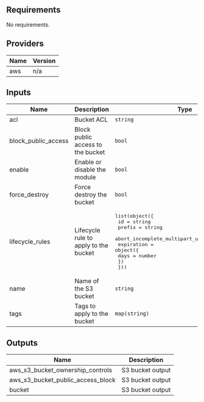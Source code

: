## Requirements

No requirements.

## Providers

| Name | Version |
|------|---------|
| aws | n/a |

## Inputs

| Name | Description | Type | Default | Required |
|------|-------------|------|---------|:--------:|
| acl | Bucket ACL | `string` | `"private"` | no |
| block\_public\_access | Block public access to the bucket | `bool` | `true` | no |
| enable | Enable or disable the module | `bool` | `true` | no |
| force\_destroy | Force destroy the bucket | `bool` | `false` | no |
| lifecycle\_rules | Lifecycle rule to apply to the bucket | <pre>list(object({<br>    id                                     = string<br>    prefix                                 = string<br>    abort_incomplete_multipart_upload_days = number<br>    expiration = object({<br>      days = number<br>    })<br>  }))</pre> | `[]` | no |
| name | Name of the S3 bucket | `string` | n/a | yes |
| tags | Tags to apply to the bucket | `map(string)` | `null` | no |

## Outputs

| Name | Description |
|------|-------------|
| aws\_s3\_bucket\_ownership\_controls | S3 bucket output |
| aws\_s3\_bucket\_public\_access\_block | S3 bucket output |
| bucket | S3 bucket output |
